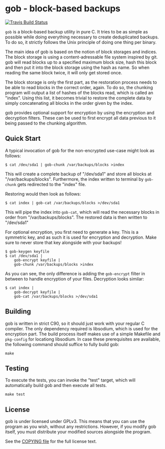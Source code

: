 gob - block-based backups
=========================

[![Travis Build Status](https://secure.travis-ci.org/gob-backup/gob.svg?branch=master)](http://travis-ci.org/gob-backup/gob)

`gob` is a block-based backup utility in pure C. It tries to be
as simple as possible while doing everything necessary to create
deduplicated backups. To do so, it strictly follows the Unix
principle of doing one thing per binary.

The main idea of gob is based on the notion of block storages and
indices. The block storage is using a content-adressable file
system inspired by git. gob will read blocks up to a specified
maximum block size, hash this block and then put it into the
block storage using the hash as name. So when reading the same
block twice, it will only get stored once.

The block storage is only the first part, as the restoration
process needs to be able to read blocks in the correct order,
again. To do so, the chunking program will output a list of
hashes of the blocks read, which is called an "index". Using this
list, it becomes trivial to restore the complete data by simply
concatenating all blocks in the order given by the index.

gob provides optional support for encryption by using the
encryption and decryption filters. These can be used to first
encrypt all data previous to it being passed to the chunking
algorithm.

Quick Start
-----------

A typical invocation of gob for the non-encrypted use-case might
look as follows:

    $ cat /dev/sda1 | gob-chunk /var/backups/blocks >index

This will create a complete backup of "/dev/sda1" and store all
blocks at "/var/backups/blocks". Furthermore, the index written
to terminal by `gob-chunk` gets redirected to the "index" file.

Restoring would then look as follows:

    $ cat index | gob-cat /var/backups/blocks >/dev/sda1

This will pipe the index into `gob-cat`, which will read the
necessary blocks in order from "/var/backups/blocks". The restored
data is then written to "/dev/sda1"

For optional encryption, you first need to generate a key. This
is a symmetric key, and as such it is used for encryption and
decryption. Make sure to never store that key alongside with your
backups!

    $ gob-keygen keyfile
    $ cat /dev/sda1 |
        gob-encrypt keyfile |
        gob-chunk /var/backups/blocks >index

As you can see, the only difference is adding the `gob-encrypt`
filter in between to handle encryption of your files. Decryption
looks similar:

    $ cat index |
        gob-decrypt keyfile |
        gob-cat /var/backups/blocks >/dev/sda1

Building
--------

gob is written in strict C90, so it should just work with your
regular C compiler. The only dependency required is libsodium,
which is used for the encryption part. The build process itself
makes use of a simple Makefile and `pkg-config` for locationg
libsodium. In case these prerequisites are available, the
following command should suffice to fully build gob:

    make

Testing
-------

To execute the tests, you can invoke the "test" target, which
will automatically build gob and then execute all tests.

    make test

License
-------

gob is under licensed under GPLv3. This means that you can use
the program as you wish, without any restrictions. However, if
you modify gob itself, you must distribute your modified sources
alongside the program.

See the [COPYING file](COPYING) for the full license text.
